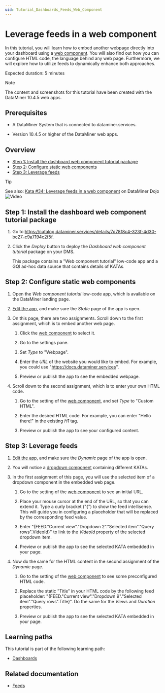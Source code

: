 ```yaml
---
uid: Tutorial_Dashboards_Feeds_Web_Component
---
```


# Leverage feeds in a web component

In this tutorial, you will learn how to embed another webpage directly into your dashboard using a [web component](xref:DashboardWeb). You will also find out how you can configure HTML code, the language behind any web page. Furthermore, we will explore how to utilize feeds to dynamically enhance both approaches.

Expected duration: 5 minutes

> [!NOTE]
> The content and screenshots for this tutorial have been created with the DataMiner 10.4.5 web apps.

## Prerequisites

- A DataMiner System that is connected to dataminer.services.

- Version 10.4.5 or higher of the DataMiner web apps.

## Overview

- [Step 1: Install the dashboard web component tutorial package](#step-1-install-the-dashboard-web-component-tutorial-package)
- [Step 2: Configure static web components](#step-2-configure-static-web-components)
- [Step 3: Leverage feeds](#step-3-leverage-feeds)

> [!TIP]
> See also: [Kata #34: Leverage feeds in a web component](https://community.dataminer.services/courses/kata-34/) on DataMiner Dojo ![Video](~/user-guide/images/video_Duo.png)

## Step 1: Install the dashboard web component tutorial package

1. Go to <https://catalog.dataminer.services/details/7d78f8c4-323f-4d30-bc27-c9a7194c2f5f>.

1. Click the *Deploy* button to deploy the *Dashboard web component tutorial* package on your DMS.

   This package contains a "Web component tutorial" low-code app and a GQI ad-hoc data source that contains details of KATAs.

## Step 2: Configure static web components

1. Open the *Web component tutorial* low-code app, which is available on the DataMiner landing page.

1. [Edit the app](xref:Editing_custom_apps), and make sure the *Static* page of the app is open.

1. On this page, there are two assignments. Scroll down to the first assignment, which is to embed another web page.

   1. Click the [web component](xref:DashboardWeb) to select it.

   1. Go to the settings pane.

   1. Set *Type* to "Webpage".

   1. Enter the *URL* of the website you would like to embed. For example, you could use "<https://docs.dataminer.services>".

   1. Preview or publish the app to see the embedded webpage.

1. Scroll down to the second assignment, which is to enter your own HTML code.

   1. Go to the setting of the [web component](xref:DashboardWeb), and set *Type* to "Custom HTML".

   1. Enter the desired HTML code. For example, you can enter "Hello there!" in the existing *H1* tag.

   1. Preview or publish the app to see your configured content.

## Step 3: Leverage feeds

1. [Edit the app](xref:Editing_custom_apps), and make sure the *Dynamic* page of the app is open.

1. You will notice a [dropdown component](xref:DashboardDropdown) containing different KATAs.

1. In the first assignment of this page, you will use the selected item of a dropdown component in the embedded web page.

   1. Go to the setting of the [web component](xref:DashboardWeb) to see an initial URL.

   1. Place your mouse cursor at the end of the URL, so that you can extend it. Type a curly bracket ("{") to show the feed intellisense. This will guide you in configuring a placeholder that will be replaced by the corresponding feed value.

   1. Enter "{FEED."Current view"."Dropdown 2"."Selected item"."Query rows".VideoId}" to link to the *VideoId* property of the selected dropdown item.

   1. Preview or publish the app to see the selected KATA embedded in your page.

1. Now do the same for the HTML content in the second assignment of the *Dynamic* page.

   1. Go to the setting of the [web component](xref:DashboardWeb) to see some preconfigured HTML code.

   2. Replace the static "Title" in your HTML code by the following feed placeholder: "{FEED."Current view"."Dropdown 9"."Selected item"."Query rows".Title}". Do the same for the *Views* and *Duration* properties.

   3. Preview or publish the app to see the selected KATA embedded in your page.

## Learning paths

This tutorial is part of the following learning path:

- [Dashboards](xref:Tutorial_Dashboards)

## Related documentation

- [Feeds](xref:Using_dashboard_feeds)

